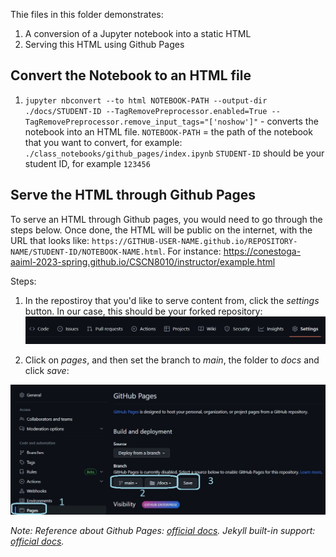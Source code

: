 Thie files in this folder demonstrates:
1. A conversion of a Jupyter notebook into a static HTML
2. Serving this HTML using Github Pages

## Convert the Notebook to an HTML file

1. `jupyter nbconvert --to html NOTEBOOK-PATH --output-dir ./docs/STUDENT-ID --TagRemovePreprocessor.enabled=True --TagRemovePreprocessor.remove_input_tags="['noshow']"` - converts the notebook into an HTML file. `NOTEBOOK-PATH` = the path of the notebook that you want to convert, for example: `./class_notebooks/github_pages/index.ipynb` `STUDENT-ID` should be your student ID, for example `123456`

## Serve the HTML through Github Pages
To serve an HTML through Github pages, you would need to go through the steps below. Once done, the HTML will be public on the internet, with the URL that looks like: `https://GITHUB-USER-NAME.github.io/REPOSITORY-NAME/STUDENT-ID/NOTEBOOK-NAME.html`. For instance: https://conestoga-aaiml-2023-spring.github.io/CSCN8010/instructor/example.html

Steps:
1. In the repostiroy that you'd like to serve content from, click the _settings_ button. In our case, this should be your forked repository:
![image](../../images/github_pages/github_settings_button.jpg)

2. Click on _pages_, and then set the branch to _main_, the folder to _docs_ and click _save_:

![image](../../images/github_pages/enable_github_pages.jpg)



_Note: Reference about Github Pages: [official docs](https://docs.github.com/en/pages/quickstart). Jekyll built-in support: [official docs](https://docs.github.com/en/pages/setting-up-a-github-pages-site-with-jekyll/about-github-pages-and-jekyll)._